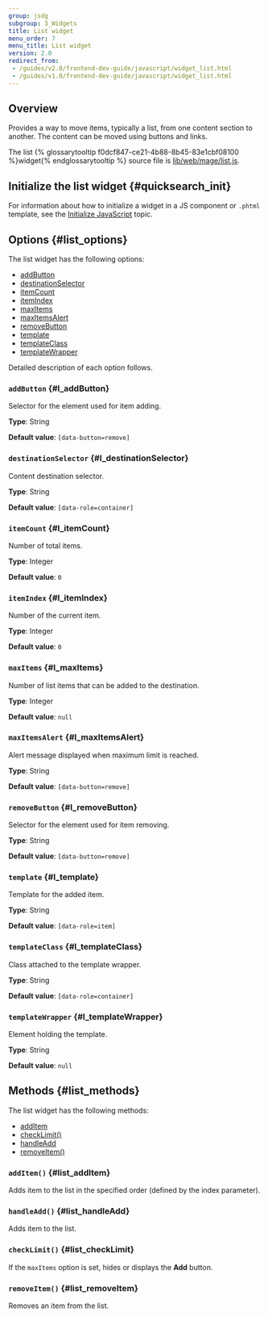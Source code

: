 ```yaml
---
group: jsdg
subgroup: 3_Widgets
title: List widget
menu_order: 7 
menu_title: List widget
version: 2.0
redirect_from:
 - /guides/v2.0/frontend-dev-guide/javascript/widget_list.html
 - /guides/v1.0/frontend-dev-guide/javascript/widget_list.html
---
```

## Overview

Provides a way to move items, typically a list, from one content section to another.
The content can be moved using buttons and links. 

The list {% glossarytooltip f0dcf847-ce21-4b88-8b45-83e1cbf08100 %}widget{% endglossarytooltip %} source file is <a href="{{ site.mage2000url }}lib/web/mage/list.js" target="_blank">lib/web/mage/list.js</a>.

## Initialize the list widget   {#quicksearch_init}

For information about how to initialize a widget in a JS component or `.phtml` template, see the <a href="{{ page.baseurl }}/javascript-dev-guide/javascript/js_init.html" target="_blank">Initialize JavaScript</a> topic.

## Options   {#list_options}

The list widget has the following options:
<ul>
<li><a href="#l_addButton">addButton</a></li>
<li><a href="#l_destinationSelector">destinationSelector</a></li>
<li><a href="#l_itemCount">itemCount</a></li>
<li><a href="#l_itemIndex">itemIndex</a></li>
<li><a href="#l_maxItems">maxItems</a></li>
<li><a href="#l_maxItemsAlert">maxItemsAlert</a></li>
<li><a href="#l_removeButton">removeButton</a></li>
<li><a href="#l_template">template</a></li>
<li><a href="#l_templateClass">templateClass</a></li>
<li><a href="#l_templateWrapper">templateWrapper</a></li>
</ul>

Detailed description of each option follows.

### `addButton`   {#l_addButton}

Selector for the element used for item adding. 

**Type**: String

**Default value**: `[data-button=remove]`

### `destinationSelector`   {#l_destinationSelector}

Content destination selector.

**Type**: String

**Default value**: `[data-role=container]`

### `itemCount`   {#l_itemCount}

Number of total items.

**Type**: Integer 

**Default value**: `0`

### `itemIndex`   {#l_itemIndex}

Number of the current item.

**Type**: Integer

**Default value**: `0`

### `maxItems`   {#l_maxItems}

Number of list items that can be added to the destination.

**Type**: Integer

**Default value**: `null`

### `maxItemsAlert`   {#l_maxItemsAlert}

Alert message displayed when maximum limit is reached.

**Type**: String

**Default value**: `[data-button=remove]`

### `removeButton`   {#l_removeButton}

Selector for the element used for item removing. 

**Type**: String

**Default value**: `[data-button=remove]`

### `template`   {#l_template}

Template for the added item.

**Type**: String

**Default value**: `[data-role=item]`

### `templateClass`   {#l_templateClass}

Class attached to the template wrapper.

**Type**: String

**Default value**: `[data-role=container]`

### `templateWrapper`   {#l_templateWrapper}

Element holding the template.

**Type**: String

**Default value**: `null`

## Methods   {#list_methods}

The list widget has the following methods:
<ul>
<li><a href="#list_addItem">addItem</a></li>
<li><a href="#list_checkLimit">checkLimit()</a></li>
<li><a href="#list_handleAdd">handleAdd</a></li>
<li><a href="#list_removeItem">removeItem()</a></li>
</ul>

### `addItem()`   {#list_addItem}

Adds item to the list in the specified order (defined by the index parameter).

### `handleAdd()`   {#list_handleAdd}

Adds item to the list.

### `checkLimit()`   {#list_checkLimit}

If the `maxItems` option is set, hides or displays the **Add** button.


### `removeItem()`   {#list_removeItem}

Removes an item from the list.




